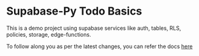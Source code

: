 # Supabase-Py Todo Basics

This is a demo project using supabase services like auth, tables, RLS, policies, storage, edge-functions.

To follow along you as per the latest changes, you can refer the docs [here](https://supabase.com/docs)

